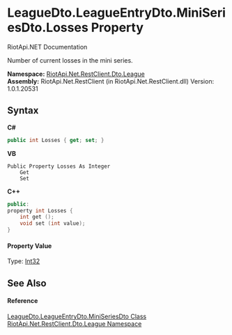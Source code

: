 # LeagueDto.LeagueEntryDto.MiniSeriesDto.Losses Property 
RiotApi.NET Documentation 

Number of current losses in the mini series.

**Namespace:**&nbsp;<a href="8350cde7-204c-fa93-8c4c-74d78064ba03">RiotApi.Net.RestClient.Dto.League</a><br />**Assembly:**&nbsp;RiotApi.Net.RestClient (in RiotApi.Net.RestClient.dll) Version: 1.0.1.20531

## Syntax

**C#**<br />
``` C#
public int Losses { get; set; }
```

**VB**<br />
``` VB
Public Property Losses As Integer
	Get
	Set
```

**C++**<br />
``` C++
public:
property int Losses {
	int get ();
	void set (int value);
}
```


#### Property Value
Type: <a href="http://msdn2.microsoft.com/en-us/library/td2s409d" target="_blank">Int32</a>

## See Also


#### Reference
<a href="b7b464d0-48c9-186a-e2d2-f1347d9884bc">LeagueDto.LeagueEntryDto.MiniSeriesDto Class</a><br /><a href="8350cde7-204c-fa93-8c4c-74d78064ba03">RiotApi.Net.RestClient.Dto.League Namespace</a><br />
